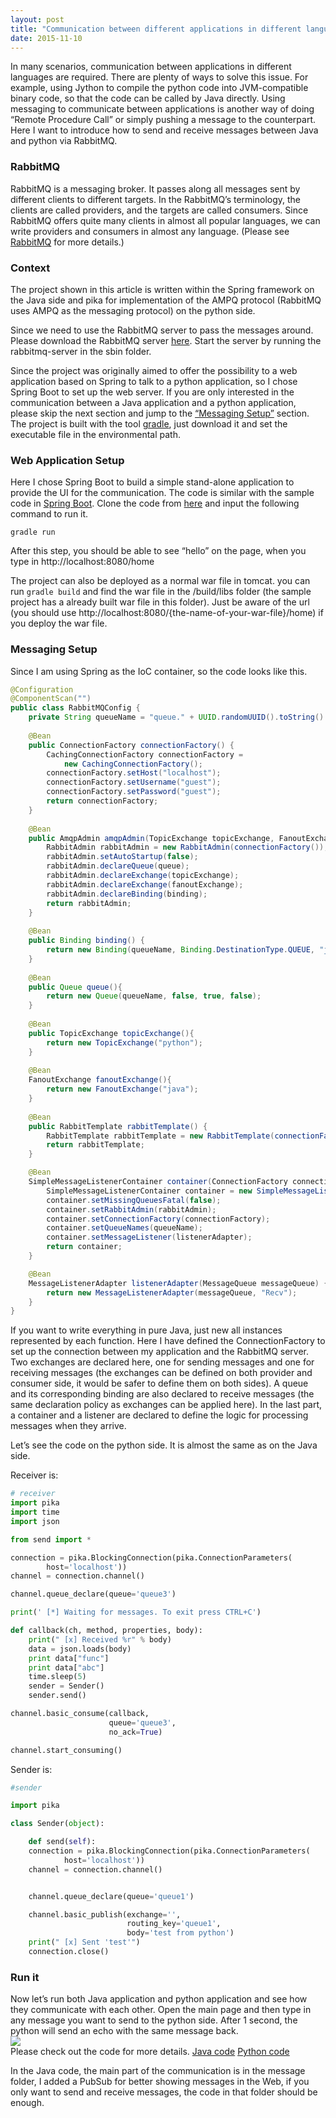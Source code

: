 ```yaml
---
layout: post
title: "Communication between different applications in different languages"
date: 2015-11-10
---
```

In many scenarios, communication between applications in different languages are required. There are plenty of ways to solve this issue. For example, using Jython to compile the python code into JVM-compatible binary code, so that the code can be called by Java directly. Using messaging to communicate between applications is another way of doing “Remote Procedure Call” or simply pushing a message to the counterpart. Here I want to introduce how to send and receive messages between Java and python via RabbitMQ.

<h3>RabbitMQ</h3>
RabbitMQ is a messaging broker. It passes along all messages sent by different clients to different targets. In the RabbitMQ’s terminology, the clients are called providers, and the targets are called consumers. Since RabbitMQ offers quite many clients in almost all popular languages, we can write providers and consumers in almost any language. (Please see <a href="https://www.rabbitmq.com/features.html">RabbitMQ</a> for more details.)

<h3>Context</h3>
The project shown in this article is written within the Spring framework on the Java side and pika for implementation of the AMPQ protocol (RabbitMQ uses AMPQ as the messaging protocol) on the python side. 

Since we need to use the RabbitMQ server to pass the messages around. Please download the RabbitMQ server <a href="https://www.rabbitmq.com/download.html">here</a>. Start the server by running the rabbitmq-server in the sbin folder.

Since the project was originally aimed to offer the possibility to a web application based on Spring to talk to a python application, so I chose Spring Boot to set up the web server. If you are only interested in the communication between a Java application and a python application, please skip the next section and jump to the <a href="#main_content">“Messaging Setup”</a> section. The project is built with the tool [gradle](https://gradle.org/), just download it and set the executable file in the environmental path.

<h3>Web Application Setup</h3>
Here I chose Spring Boot to build a simple stand-alone application to provide the UI for the communication. The code is similar with the sample code in <a href="http://spring.io/guides/gs/serving-web-content/">Spring Boot</a>. Clone the code from <a href="https://github.com/simonlzn/SpringWithGradle">here</a> and input the following command to run it. 

``` gradle run ```

After this step, you should be able to see “hello” on the page, when you type in http://localhost:8080/home

The project can also be deployed as a normal war file in tomcat. you can run  ``` gradle build ``` and find the war file in the /build/libs folder (the sample project has a already built war file in this folder). Just be aware of the url (you should use http://localhost:8080/{the-name-of-your-war-file}/home) if you deploy the war file.

<h3 id="main_content">Messaging Setup</h3>
Since I am using Spring as the IoC container, so the code looks like this.

``` java
@Configuration
@ComponentScan("")
public class RabbitMQConfig {
    private String queueName = "queue." + UUID.randomUUID().toString().replace("-","");
    
    @Bean
    public ConnectionFactory connectionFactory() {
        CachingConnectionFactory connectionFactory =
            new CachingConnectionFactory();
        connectionFactory.setHost("localhost");
        connectionFactory.setUsername("guest");
        connectionFactory.setPassword("guest");
        return connectionFactory;
    }
      
    @Bean
    public AmqpAdmin amqpAdmin(TopicExchange topicExchange, FanoutExchange fanoutExchange, Queue queue, Binding binding) {
        RabbitAdmin rabbitAdmin = new RabbitAdmin(connectionFactory());
        rabbitAdmin.setAutoStartup(false);
        rabbitAdmin.declareQueue(queue);
        rabbitAdmin.declareExchange(topicExchange);
        rabbitAdmin.declareExchange(fanoutExchange);
        rabbitAdmin.declareBinding(binding);
        return rabbitAdmin;
    }
    
    @Bean
    public Binding binding() {
        return new Binding(queueName, Binding.DestinationType.QUEUE, "java", "queue1",null);
    }
    
    @Bean
    public Queue queue(){
        return new Queue(queueName, false, true, false);
    }
    
    @Bean
    public TopicExchange topicExchange(){
        return new TopicExchange("python");
    }
    
    @Bean 
    FanoutExchange fanoutExchange(){
        return new FanoutExchange("java");
    }
    
    @Bean
    public RabbitTemplate rabbitTemplate() {
        RabbitTemplate rabbitTemplate = new RabbitTemplate(connectionFactory());
        return rabbitTemplate;
    }

    @Bean
    SimpleMessageListenerContainer container(ConnectionFactory connectionFactory, MessageListenerAdapter listenerAdapter, RabbitAdmin rabbitAdmin) throws IOException {
        SimpleMessageListenerContainer container = new SimpleMessageListenerContainer();
        container.setMissingQueuesFatal(false);
        container.setRabbitAdmin(rabbitAdmin);
        container.setConnectionFactory(connectionFactory);
        container.setQueueNames(queueName);
        container.setMessageListener(listenerAdapter);
        return container;
    }

    @Bean
    MessageListenerAdapter listenerAdapter(MessageQueue messageQueue) {
        return new MessageListenerAdapter(messageQueue, "Recv");
    }
}
```

If you want to write everything in pure Java, just new all instances represented by each function.
Here I have defined the ConnectionFactory to set up the connection between my application and the RabbitMQ server. Two exchanges are declared here, one for sending messages and one for receiving messages (the exchanges can be defined on both provider and consumer side, it would be safer to define them on both sides). A queue and its corresponding binding are also declared to receive messages (the same declaration policy as exchanges can be applied here). In the last part, a container and a listener are declared to define the logic for processing messages when they arrive. 

Let’s see the code on the python side. 
It is almost the same as on the Java side. 

Receiver is:

``` python
# receiver
import pika
import time
import json

from send import *

connection = pika.BlockingConnection(pika.ConnectionParameters(
        host='localhost'))
channel = connection.channel()

channel.queue_declare(queue='queue3')

print(' [*] Waiting for messages. To exit press CTRL+C')

def callback(ch, method, properties, body):
    print(" [x] Received %r" % body)
    data = json.loads(body)
    print data["func"]
    print data["abc"]
    time.sleep(5)
    sender = Sender()
    sender.send()

channel.basic_consume(callback,
                      queue='queue3',
                      no_ack=True)

channel.start_consuming()

```

Sender is:

``` python
#sender

import pika

class Sender(object):

    def send(self):
	connection = pika.BlockingConnection(pika.ConnectionParameters(
        	host='localhost'))
	channel = connection.channel()


	channel.queue_declare(queue='queue1')

	channel.basic_publish(exchange='',
        	              routing_key='queue1',
                	      body='test from python')
	print(" [x] Sent 'test'")
	connection.close()
```

<h3>Run it</h3>
Now let’s run both Java application and python application and see how they communicate with each other.
Open the main page and then type in any message you want to send to the python side. After 1 second, the python will send an echo with the same message back.
<div>
    <img src="/images/post/java_python_comm.png" />
</div>
Please check out the code for more details. 
<a href="https://github.com/simonlzn/SpringWithRabbitMQ">Java code</a>  <a href="https://github.com/simonlzn/PythonRabbitMQTest">Python code</a>

In the Java code, the main part of the communication is in the message folder, I added a PubSub for better showing messages in the Web, if you only want to send and receive messages, the code in that folder should be enough.

